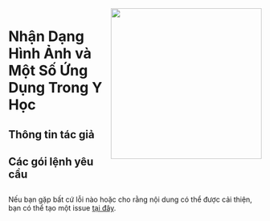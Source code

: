 <img src="logo.png" align="right" alt="" width="300"/>

# Nhận Dạng Hình Ảnh và Một Số Ứng Dụng Trong Y Học

## Thông tin tác giả



## Các gói lệnh yêu cầu

## 




Nếu bạn gặp bất cứ lỗi nào hoặc cho rằng nội dung có thể được cải thiện, bạn có thể tạo một issue [tại đây](https://github.com/hungtrannam/image_classification/issues).

